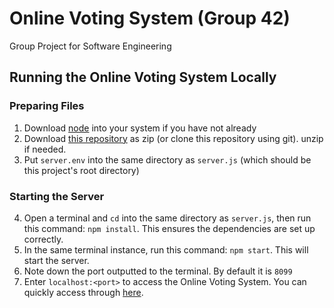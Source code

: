 # Online Voting System (Group 42)

Group Project for Software Engineering

## Running the Online Voting System Locally

### Preparing Files

1. Download [node](https://nodejs.org/en/download/package-manager) into your system if you have not already
2. Download [this repository](https://github.com/13250432/SE_OVS2) as zip (or clone this repository using git). unzip if needed.
3. Put ``server.env`` into the same directory as ``server.js`` (which should be this project's root directory)

### Starting the Server

4. Open a terminal and ``cd`` into the same directory as ``server.js``, then run this command: ``npm install``. This ensures the dependencies are set up correctly.
5. In the same terminal instance, run this command: ``npm start``. This will start the server.
6. Note down the port outputted to the terminal. By default it is ``8099``
7. Enter ``localhost:<port>`` to access the Online Voting System. You can quickly access through [here](http://localhost:8099).
